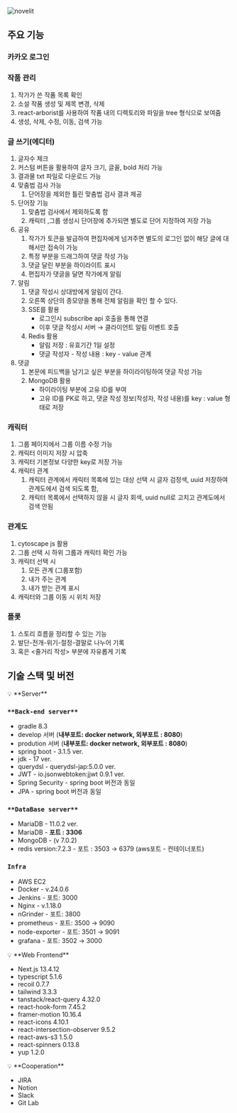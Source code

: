 ![novelit](https://github.com/galaxy-dan/novelit/assets/85854928/62f15271-bcd8-4938-a419-e0da2c72d6a8)

## 주요 기능

### 카카오 로그인

### 작품 관리

1. 작가가 쓴 작품 목록 확인
2. 소설 작품 생성 및 제목 변경, 삭제
3. react-arborist를 사용하여 작품 내의 디렉토리와 파일을 tree 형식으로 보여줌
4. 생성, 삭제, 수정, 이동, 검색 가능

### 글 쓰기(에디터)

1. 글자수 체크
2. 커스텀 버튼을 활용하여 글자 크기, 글꼴, bold 처리 가능
3. 결과물 txt 파일로 다운로드 가능
4. 맞춤법 검사 가능
    1. 단어장을 제외한 틀린 맞춤법 검사 결과 제공
5. 단어장 기능 
    1. 맞춤법 검사에서 제외하도록 함 
    2. 캐릭터 ,그룹 생성시 단어장에 추가되면 별도로 단어 지정하여 저장 가능
6. 공유
    1. 작가가 토큰을 발급하여 편집자에게 넘겨주면 별도의 로그인 없이 해당 글에 대해서만 접속이 가능
    2. 특정 부분을 드래그하여 댓글 작성 가능
    3. 댓글 달린 부분을 하이라이트 표시
    4. 편집자가 댓글을 달면 작가에게 알림
7. 알림
    1. 댓글 작성시 상대방에게 알림이 간다.
    2. 오른쪽 상단의 종모양을 통해 전체 알림을 확인 할 수 있다.
    3. SSE를 활용
        - 로그인시 subscribe api 호출을 통해 연결
        - 이후 댓글 작성시 서버 → 클라이언트 알림 이벤트 호출
    4. Redis 활용
        - 알림 저장 : 유효기간 1일 설정
        - 댓글 작성자 - 작성 내용 : key - value 관계
8. 댓글
   1. 본문에 피드백을 남기고 싶은 부분을 하이라이팅하여 댓글 작성 가능
   2. MongoDB 활용
      - 하이라이팅 부분에 고유 ID를 부여
      - 고유 ID를 PK로 하고, 댓글 작성 정보(작성자, 작성 내용)를 key : value 형태로 저장

### 캐릭터

1. 그룹 페이지에서 그룹 이름 수정 가능
2. 캐릭터 이미지 저장 시 압축
3. 캐릭터 기본정보 다양한 key로 저장 가능
4. 캐릭터 관계
    1. 캐릭터 관계에서 캐릭터 목록에 있는 대상 선택 시 글자 검정색, uuid 저장하여 관계도에서 검색 되도록 함,
    2. 캐릭터 목록에서 선택하지 않을 시 글자 회색, uuid null로 고치고 관계도에서 검색 안됨

### 관계도

1. cytoscape js 활용
2. 그룹 선택 시 하위 그룹과 캐릭터 확인 가능
3. 캐릭터 선택 시
    1. 모든 관계 (그룹포함)
    2. 내가 주는 관계
    3. 내가 받는 관계
    표시
4. 캐릭터와 그룹 이동 시 위치 저장

### 플롯

1. 스토리 흐름을 정리할 수 있는 기능
2. 발단-전개-위기-절정-결말로 나누어 기록
3. 혹은 <줄거리 작성> 부분에 자유롭게 기록

## 기술 스택 및 버전

<aside>
💡 **Server**

</aside>

### `**Back-end server**`

- gradle 8.3
- develop 서버 (**내부포트: docker network, 외부포트 : 8080**)
- prodution 서버 (**내부포트: docker network, 외부포트 : 8080**)
- spring boot - 3.1.5 ver.
- jdk - 17 ver.
- querydsl - querydsl-jap:5.0.0 ver.
- JWT - io.jsonwebtoken:jjwt 0.9.1 ver.
- Spring Security - spring boot 버전과 동일
- JPA - spring boot 버전과 동일

### `**DataBase server**`

- MariaDB - 11.0.2 ver.
- MariaDB - **포트 : 3306**
- MongoDB - (v 7.0.2)
- redis version:7.2.3 - 포트 : 3503 → 6379 (aws포트 - 컨테이너포트)

### **`Infra`**

- AWS EC2
- Docker - v.24.0.6
- Jenkins  - 포트: 3000
- Nginx - v.1.18.0
- nGrinder - 포트: 3800
- prometheus - 포트: 3500 → 9090
- node-exporter - 포트: 3501 → 9091
- grafana - 포트: 3502 → 3000

<aside>
💡 **Web Frontend**

</aside>

- Next.js 13.4.12
- typescript 5.1.6
- recoil 0.7.7
- tailwind 3.3.3
- tanstack/react-query 4.32.0
- react-hook-form 7.45.2
- framer-motion 10.16.4
- react-icons 4.10.1
- react-intersection-observer 9.5.2
- react-aws-s3 1.5.0
- react-spinners 0.13.8
- yup 1.2.0

<aside>
💡 **Cooperation**

</aside>

- JIRA
- Notion
- Slack
- Git Lab
